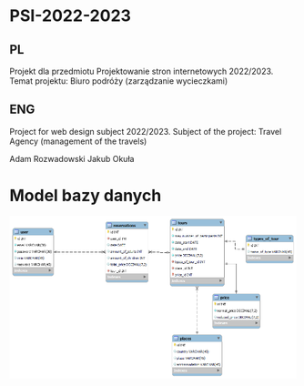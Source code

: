 # PSI-2022-2023


## PL

Projekt dla przedmiotu Projektowanie stron internetowych 2022/2023.
Temat projektu: Biuro podróży (zarządzanie wycieczkami)


## ENG 

Project for web design subject 2022/2023.
Subject of the project: Travel Agency (management of the travels)



Adam Rozwadowski
Jakub Okuła


# Model bazy danych
![plot](./db_schema.png)
